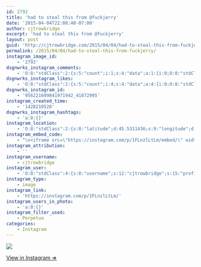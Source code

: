 ```yaml
---
id: 2792
title: 'had to steal this from @fuckjerry'
date: '2015-04-04T22:08:40-07:00'
author: cjtrowbridge
excerpt: 'had to steal this from @fuckjerry'
layout: post
guid: 'http://cjtrowbridge.com/2015/04/04/had-to-steal-this-from-fuckjerry/'
permalink: /2015/04/04/had-to-steal-this-from-fuckjerry/
instagram_image_id:
    - '2793'
dsgnwrks_instagram_comments:
    - 'O:8:"stdClass":2:{s:5:"count";i:1;s:4:"data";a:1:{i:0;O:8:"stdClass":4:{s:12:"created_time";s:10:"1428214440";s:4:"text";s:4:"Same";s:4:"from";O:8:"stdClass":4:{s:8:"username";s:9:"nazghoul_";s:15:"profile_picture";s:105:"https://igcdn-photos-d-a.akamaihd.net/hphotos-ak-frc/t51.2885-19/10543542_838637796174611_151210582_a.jpg";s:2:"id";s:8:"19523293";s:9:"full_name";s:12:"Lake Cabrera";}s:2:"id";s:18:"956254492715570070";}}}'
dsgnwrks_instagram_likes:
    - 'O:8:"stdClass":2:{s:5:"count";i:4;s:4:"data";a:4:{i:0;O:8:"stdClass":4:{s:8:"username";s:15:"swedishchocolat";s:15:"profile_picture";s:85:"https://instagramimages-a.akamaihd.net/profiles/profile_456760632_75sq_1373306400.jpg";s:2:"id";s:9:"456760632";s:9:"full_name";s:15:"Dante Barksdale";}i:1;O:8:"stdClass":4:{s:8:"username";s:12:"pdxwonderboy";s:15:"profile_picture";s:84:"https://instagramimages-a.akamaihd.net/profiles/profile_32060586_75sq_1376987150.jpg";s:2:"id";s:8:"32060586";s:9:"full_name";s:12:"Ilan Gerould";}i:2;O:8:"stdClass":4:{s:8:"username";s:17:"if_ckinglovemusic";s:15:"profile_picture";s:107:"https://igcdn-photos-d-a.akamaihd.net/hphotos-ak-xaf1/t51.2885-19/10919127_446007362220099_1370616592_a.jpg";s:2:"id";s:10:"1476718804";s:9:"full_name";s:3:"Ian";}i:3;O:8:"stdClass":4:{s:8:"username";s:9:"nazghoul_";s:15:"profile_picture";s:105:"https://igcdn-photos-d-a.akamaihd.net/hphotos-ak-frc/t51.2885-19/10543542_838637796174611_151210582_a.jpg";s:2:"id";s:8:"19523293";s:9:"full_name";s:12:"Lake Cabrera";}}}'
dsgnwrks_instagram_id:
    - '956221609841971942_41872995'
instagram_created_time:
    - '1428210520'
dsgnwrks_instagram_hashtags:
    - 'a:0:{}'
instagram_location:
    - 'O:8:"stdClass":2:{s:8:"latitude";d:45.5311436;s:9:"longitude";d:-122.5802539;}'
instagram_embed_code:
    - "\n<iframe src=\"https://instagram.com/p/1FLnzlLtLm/embed/\" width=\"612\" height=\"710\" frameborder=\"0\" scrolling=\"no\" allowtransparency=\"true\"></iframe>\n"
instagram_attribution:
    - ''
instagram_username:
    - cjtrowbridge
instagram_user:
    - 'O:8:"stdClass":4:{s:8:"username";s:12:"cjtrowbridge";s:15:"profile_picture";s:103:"https://igcdn-photos-f-a.akamaihd.net/hphotos-ak-xpa1/t51.2885-19/925559_452430704897917_67836701_a.jpg";s:2:"id";s:8:"41872995";s:9:"full_name";s:13:"CJ Trowbridge";}'
instagram_type:
    - image
instagram_link:
    - 'https://instagram.com/p/1FLnzlLtLm/'
instagram_users_in_photo:
    - 'a:0:{}'
instagram_filter_used:
    - Perpetua
categories:
    - Instagram
---
```


[![](http://blog.cjtrowbridge.com/wp-content/uploads/2015/04/11007778_1377552602572144_1449432585_n.jpg)](https://instagram.com/p/1FLnzlLtLm/)

[View in Instagram ⇒](https://instagram.com/p/1FLnzlLtLm/)